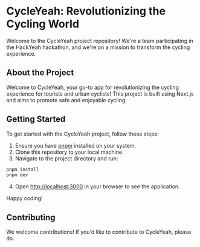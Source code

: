 # CycleYeah: Revolutionizing the Cycling World

Welcome to the CycleYeah project repository! We're a team participating in the HackYeah hackathon, and we're on a mission to transform the cycling experience.

## About the Project

Welcome to CycleYeah, your go-to app for revolutionizing the cycling experience for tourists and urban cyclists! This project is built using Next.js and aims to promote safe and enjoyable cycling.

## Getting Started

To get started with the CycleYeah project, follow these steps:

1. Ensure you have [pnpm](https://pnpm.io/) installed on your system.
2. Clone this repository to your local machine.
3. Navigate to the project directory and run:

```bash
pnpm install
pnpm dev
```

4. Open [http://localhost:3000](http://localhost:3000) in your browser to see the application.

Happy coding!

## Contributing

We welcome contributions! If you'd like to contribute to CycleYeah, please do.
